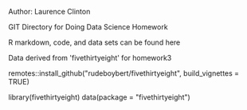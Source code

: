Author: Laurence Clinton

GIT Directory for Doing Data Science Homework

R markdown, code, and data sets can be found here

Data derived from 'fivethirtyeight' for homework3

remotes::install_github("rudeboybert/fivethirtyeight", build_vignettes = TRUE)

library(fivethirtyeight)
data(package = "fivethirtyeight")
